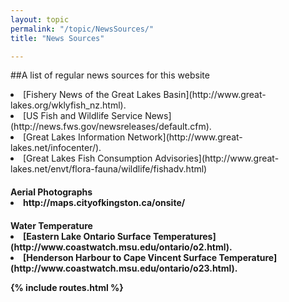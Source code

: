 ```yaml
---
layout: topic
permalink: "/topic/NewsSources/"
title: "News Sources"

---
```


##A list of regular news sources for this website


<li> [Fishery News of the Great Lakes Basin](http://www.great-lakes.org/wklyfish_nz.html).
<li> [US Fish and Wildlife Service News](http://news.fws.gov/newsreleases/default.cfm).
<li> [Great Lakes Information Network](http://www.great-lakes.net/infocenter/).
<li> [Great Lakes Fish Consumption Advisories](http://www.great-lakes.net/envt/flora-fauna/wildlife/fishadv.html)

<h4>Aerial Photographs
<li> http://maps.cityofkingston.ca/onsite/



<h4>Water Temperature
<li> [Eastern Lake Ontario Surface Temperatures](http://www.coastwatch.msu.edu/ontario/o2.html).
<li> [Henderson Harbour to Cape Vincent Surface Temperature](http://www.coastwatch.msu.edu/ontario/o23.html).

{% include routes.html %}
